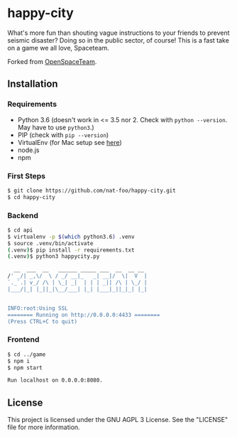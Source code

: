 # happy-city
What's more fun than shouting vague instructions to your friends to prevent seismic disaster? Doing so in the public sector, of course! This is a fast take on a game we all love, Spaceteam.

Forked from [OpenSpaceTeam](https://github.com/openspaceteam).

## Installation
### Requirements
- Python 3.6 (doesn't work in <= 3.5 nor 2. Check with `python --version`. May have to use `python3`.)
- PIP (check with `pip --version`)
- VirtualEnv (for Mac setup see [here](https://sourabhbajaj.com/mac-setup/Python/virtualenv.html))
- node.js
- npm

### First Steps
```bash
$ git clone https://github.com/nat-foo/happy-city.git
$ cd happy-city
```

### Backend
```bash
$ cd api
$ virtualenv -p $(which python3.6) .venv
$ source .venv/bin/activate
(.venv)$ pip install -r requirements.txt
(.venv)$ python3 happycity.py

  __  ___  __   ______ _____ ___  __  __ __
/' _/| _,\/  \ / _/ __|_   _| __|/  \|  V  |
`._`.| v_/ /\ | \_| _|  | | | _|| /\ | \_/ |
|___/|_| |_||_|\__/___| |_| |___|_||_|_| |_|


INFO:root:Using SSL
======== Running on http://0.0.0.0:4433 ========
(Press CTRL+C to quit)
```

### Frontend
```bash
$ cd ../game
$ npm i
$ npm start

Run localhost on 0.0.0.0:8080.
```

## License
This project is licensed under the GNU AGPL 3 License. See the "LICENSE" file for more information.


